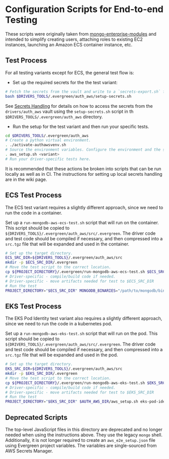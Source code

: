 # Configuration Scripts for End-to-end Testing

These scripts were originally taken from [mongo-enterprise-modules](https://github.com/10gen/mongo-enterprise-modules/tree/master/jstests/external_auth_aws)
and intended to simplify creating users, attaching roles to existing EC2 instances, launching an Amazon ECS container instance, etc.

## Test Process

For all testing variants except for ECS, the general test flow is:

- Set up the required secrets for the the test variant:

```bash
# Fetch the secrets from the vault and write to a `secrets-export.sh` file in the $DRIVERS_TOOLS/.evergreen/auth_aws directory.
bash $DRIVERS_TOOLS/.evergreen/auth_aws/setup-secrets.sh
```

See [Secrets Handling](../secrets_handling/README.md) for details on how to access the secrets
from the `drivers/auth_aws` vault using the `setup-secrets.sh` script in th  `$DRIVERS_TOOLS/.evergreen/auth_aws` directory.

- Run the setup for the test variant and then run your specific tests.

```bash
cd $DRIVERS_TOOLS/.evergreen/auth_aws
# Create a python virtual environment.
. ./activate-authawsvenv.sh
# Source the environment variables. Configure the environment and the server.
. aws_setup.sh <variant>
# Run your driver-specific tests here.
```

It is recommended that these actions be broken into scripts that can be run locally as well as in CI.  The instructions
for setting up local secrets handling are in the wiki page.

## ECS Test Process

The ECS test variant requires a slightly different approach, since we need to run the code in a container.

Set up a `run-mongodb-aws-ecs-test.sh` script that will run on the container.  This script should be
copied to `${DRIVERS_TOOLS}/.evergreen/auth_aws/src/.evergreen`.  The driver code and test code should
be compiled if necessary, and then compressed into a `src.tgz` file that will be expanded and used in
the container.

```bash
# Set up the target directory.
ECS_SRC_DIR=${DRIVERS_TOOLS}/.evergreen/auth_aws/src
mkdir -p $ECS_SRC_DIR/.evergreen
# Move the test script to the correct location.
cp ${PROJECT_DIRECTORY}/.evergreen/run-mongodb-aws-ecs-test.sh $ECS_SRC_DIR/.evergreen
# Driver-specific - compile/build code if needed.
# Driver-specific - move artifacts needed for test to $ECS_SRC_DIR
# Run the test
PROJECT_DIRECTORY="$ECS_SRC_DIR" MONGODB_BINARIES="/path/to/mongodb/bin" $AUTH_AWS_DIR/aws_setup.sh ecs
```

## EKS Test Process

The EKS Pod Identity test variant also requires a slightly different approach, since we need to run the code in a
kubernetes pod.

Set up a `run-mongodb-aws-eks-test.sh` script that will run on the pod.  This script should be
copied to `${DRIVERS_TOOLS}/.evergreen/auth_aws/src/.evergreen`.  The driver code and test code should
be compiled if necessary, and then compressed into a `src.tgz` file that will be expanded and used in
the pod.

```bash
# Set up the target directory.
EKS_SRC_DIR=${DRIVERS_TOOLS}/.evergreen/auth_aws/src
mkdir -p $EKS_SRC_DIR/.evergreen
# Move the test script to the correct location.
cp ${PROJECT_DIRECTORY}/.evergreen/run-mongodb-aws-eks-test.sh $EKS_SRC_DIR/.evergreen
# Driver-specific - compile/build code if needed.
# Driver-specific - move artifacts needed for test to $EKS_SRC_DIR
# Run the test
PROJECT_DIRECTORY="$EKS_SRC_DIR" $AUTH_AWS_DIR/aws_setup.sh eks-pod-identity
```

## Deprecated Scripts

The top-level JavaScript files in this directory are deprecated and no longer needed when
using the instructions above. They use the legacy `mongo` shell.
Additionally, it is not longer required to create
an `aws_e2e_setup.json` file using Evergreen project variables.  The variables are
single-sourced from AWS Secrets Manager.
